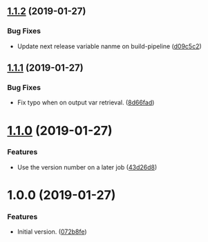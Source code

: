 ## [1.1.2](https://github.com/lluchmk/SemanticReleaseTest/compare/v1.1.1...v1.1.2) (2019-01-27)


### Bug Fixes

* Update next release variable nanme on build-pipeline ([d09c5c2](https://github.com/lluchmk/SemanticReleaseTest/commit/d09c5c2))

## [1.1.1](https://github.com/lluchmk/SemanticReleaseTest/compare/v1.1.0...v1.1.1) (2019-01-27)


### Bug Fixes

* Fix typo when on output var retrieval. ([8d66fad](https://github.com/lluchmk/SemanticReleaseTest/commit/8d66fad))

# [1.1.0](https://github.com/lluchmk/SemanticReleaseTest/compare/v1.0.0...v1.1.0) (2019-01-27)


### Features

* Use the version number on a later job ([43d26d8](https://github.com/lluchmk/SemanticReleaseTest/commit/43d26d8))

# 1.0.0 (2019-01-27)


### Features

* Initial version. ([072b8fe](https://github.com/lluchmk/SemanticReleaseTest/commit/072b8fe))
